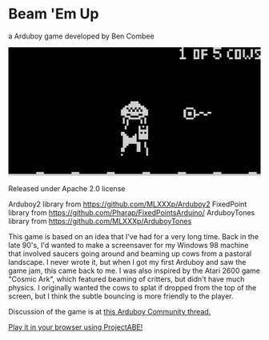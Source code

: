 # Beam 'Em Up

a Arduboy game developed by Ben Combee

<img src="screenshot.png" alt="screenshot with saucer beaming up a cow">

Released under Apache 2.0 license

Arduboy2 library from https://github.com/MLXXXp/Arduboy2
FixedPoint library from https://github.com/Pharap/FixedPointsArduino/
ArduboyTones library from https://github.com/MLXXXp/ArduboyTones

This game is based on an idea that I've had for a very long time.  Back in the late 90's, I'd wanted
to make a screensaver for my Windows 98 machine that involved saucers going around and beaming up cows
from a pastoral landscape.  I never wrote it, but when I got my first Arduboy and saw the game jam,
this came back to me.  I was also inspired by the Atari 2600 game "Cosmic Ark", which featured beaming of
critters, but didn't have much physics.  I originally wanted the cows to splat if dropped from the top
of the screen, but I think the subtle bouncing is more friendly to the player.

Discussion of the game is at <a href="https://community.arduboy.com/t/beam-em-up-game-jam-5/9200/10">this Arduboy Community thread.</a>

<a href="https://felipemanga.github.io/ProjectABE/?url=https://github.com/unwiredben/arduboy-beamemup/raw/master/BeamEmUp/BeamEmUp.hex">Play it in your browser using ProjectABE!</a>